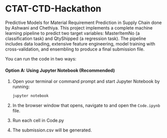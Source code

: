 # CTAT-CTD-Hackathon
Predictive Models for Material Requirement Prediction in Supply Chain done by Ashwani and Chethiya. This project implements a complete machine learning pipeline to predict two target variables: MasterItemNo (a classification task) and QtyShipped (a regression task). The pipeline includes data loading, extensive feature engineering, model training with cross-validation, and ensembling to produce a final submission file.

You can run the code in two ways:

#### Option A: Using Jupyter Notebook (Recommended)

1. Open your terminal or command prompt and start Jupyter Notebook by running:
    ```bash
    jupyter notebook
    ```
2. In the browser window that opens, navigate to and open the `Code.ipynb` file.

3. Run each cell in Code.py

4. The submission.csv will be generated.
